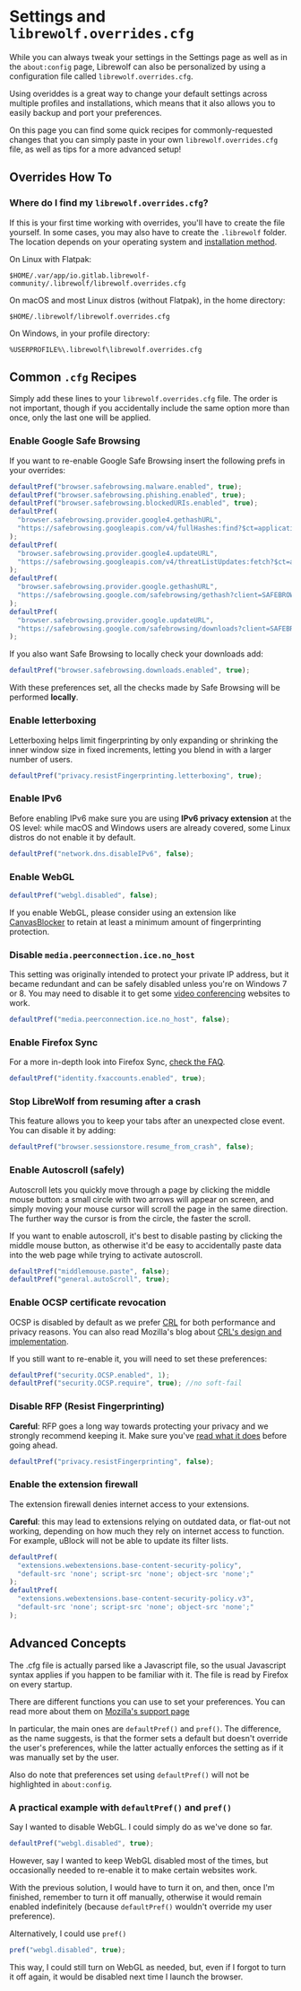 # Settings and `librewolf.overrides.cfg`

While you can always tweak your settings in the Settings page as well as in the
`about:config` page, Librewolf can also be personalized by using a configuration
file called `librewolf.overrides.cfg`.

Using overiddes is a great way to change your default settings across multiple
profiles and installations, which means that it also allows you to easily backup
and port your preferences.

On this page you can find some quick recipes for commonly-requested changes that
you can simply paste in your own `librewolf.overrides.cfg` file, as well as tips
for a more advanced setup!

## Overrides How To

### Where do I find my `librewolf.overrides.cfg`?

If this is your first time working with overrides, you'll have to create the
file yourself. In some cases, you may also have to create the `.librewolf`
folder. The location depends on your operating system and
[installation method](/installation/).

On Linux with Flatpak:

```
$HOME/.var/app/io.gitlab.librewolf-community/.librewolf/librewolf.overrides.cfg
```

On macOS and most Linux distros (without Flatpak), in the home directory:

```
$HOME/.librewolf/librewolf.overrides.cfg
```

On Windows, in your profile directory:

```
%USERPROFILE%\.librewolf\librewolf.overrides.cfg
```

## Common `.cfg` Recipes

Simply add these lines to your `librewolf.overrides.cfg` file. The order is not
important, though if you accidentally include the same option more than once,
only the last one will be applied.

### Enable Google Safe Browsing

If you want to re-enable Google Safe Browsing insert the following prefs in your
overrides:

```js
defaultPref("browser.safebrowsing.malware.enabled", true);
defaultPref("browser.safebrowsing.phishing.enabled", true);
defaultPref("browser.safebrowsing.blockedURIs.enabled", true);
defaultPref(
  "browser.safebrowsing.provider.google4.gethashURL",
  "https://safebrowsing.googleapis.com/v4/fullHashes:find?$ct=application/x-protobuf&key=%GOOGLE_SAFEBROWSING_API_KEY%&$httpMethod=POST"
);
defaultPref(
  "browser.safebrowsing.provider.google4.updateURL",
  "https://safebrowsing.googleapis.com/v4/threatListUpdates:fetch?$ct=application/x-protobuf&key=%GOOGLE_SAFEBROWSING_API_KEY%&$httpMethod=POST"
);
defaultPref(
  "browser.safebrowsing.provider.google.gethashURL",
  "https://safebrowsing.google.com/safebrowsing/gethash?client=SAFEBROWSING_ID&appver=%MAJOR_VERSION%&pver=2.2"
);
defaultPref(
  "browser.safebrowsing.provider.google.updateURL",
  "https://safebrowsing.google.com/safebrowsing/downloads?client=SAFEBROWSING_ID&appver=%MAJOR_VERSION%&pver=2.2&key=%GOOGLE_SAFEBROWSING_API_KEY%"
);
```

If you also want Safe Browsing to locally check your downloads add:

```js
defaultPref("browser.safebrowsing.downloads.enabled", true);
```

With these preferences set, all the checks made by Safe Browsing will be
performed **locally**.

### Enable letterboxing

Letterboxing helps limit fingerprinting by only expanding or shrinking the inner
window size in fixed increments, letting you blend in with a larger number of
users.

```js
defaultPref("privacy.resistFingerprinting.letterboxing", true);
```

### Enable IPv6

Before enabling IPv6 make sure you are using **IPv6 privacy extension** at the
OS level: while macOS and Windows users are already covered, some Linux distros
do not enable it by default.

```js
defaultPref("network.dns.disableIPv6", false);
```

### Enable WebGL

```js
defaultPref("webgl.disabled", false);
```

If you enable WebGL, please consider using an extension like
[CanvasBlocker](https://addons.mozilla.org/en-US/firefox/addon/canvasblocker/)
to retain at least a minimum amount of fingerprinting protection.

### Disable `media.peerconnection.ice.no_host`

This setting was originally intended to protect your private IP address, but it
became redundant and can be safely disabled unless you're on Windows 7 or 8. You
may need to disable it to get some
[video conferencing](/docs/faq/#what-should-i-do-if-video-conferencing-is-not-working)
websites to work.

```js
defaultPref("media.peerconnection.ice.no_host", false);
```

### Enable Firefox Sync

For a more in-depth look into Firefox Sync,
[check the FAQ](/docs/faq/#can-i-use-firefox-sync-with-librewolf-is-it-safe-to-do-so).

```js
defaultPref("identity.fxaccounts.enabled", true);
```

### Stop LibreWolf from resuming after a crash

This feature allows you to keep your tabs after an unexpected close event. You
can disable it by adding:

```js
defaultPref("browser.sessionstore.resume_from_crash", false);
```

### Enable Autoscroll (safely)

Autoscroll lets you quickly move through a page by clicking the middle mouse
button: a small circle with two arrows will appear on screen, and simply moving
your mouse cursor will scroll the page in the same direction. The further way
the cursor is from the circle, the faster the scroll.

If you want to enable autoscroll, it's best to disable pasting by clicking the
middle mouse button, as otherwise it'd be easy to accidentally paste data into
the web page while trying to activate autoscroll.

```js
defaultPref("middlemouse.paste", false);
defaultPref("general.autoScroll", true);
```

### Enable OCSP certificate revocation

OCSP is disabled by default as we prefer
[CRL](https://en.wikipedia.org/wiki/Certificate_revocation_list) for both
performance and privacy reasons. You can also read Mozilla's blog about
[CRL's design and implementation](https://blog.mozilla.org/security/2020/01/09/crlite-part-2-end-to-end-design/).

If you still want to re-enable it, you will need to set these preferences:

```js
defaultPref("security.OCSP.enabled", 1);
defaultPref("security.OCSP.require", true); //no soft-fail
```

### Disable RFP (Resist Fingerprinting)

**Careful**: RFP goes a long way towards protecting your privacy and we strongly
recommend keeping it. Make sure you've
[read what it does](/docs/faq/#what-are-the-most-common-downsides-of-rfp-resist-fingerprinting)
before going ahead.

```js
defaultPref("privacy.resistFingerprinting", false);
```

### Enable the extension firewall

The extension firewall denies internet access to your extensions.

**Careful**: this may lead to extensions relying on outdated data, or flat-out
not working, depending on how much they rely on internet access to function. For
example, uBlock will not be able to update its filter lists.

```js
defaultPref(
  "extensions.webextensions.base-content-security-policy",
  "default-src 'none'; script-src 'none'; object-src 'none';"
);
defaultPref(
  "extensions.webextensions.base-content-security-policy.v3",
  "default-src 'none'; script-src 'none'; object-src 'none';"
);
```

## Advanced Concepts

The .cfg file is actually parsed like a Javascript file, so the usual Javascript
syntax applies if you happen to be familiar with it. The file is read by Firefox
on every startup.

There are different functions you can use to set your preferences. You can read
more about them on
[Mozilla's support page](https://support.mozilla.org/en-US/kb/customizing-firefox-using-autoconfig)

In particular, the main ones are `defaultPref()` and `pref()`. The difference,
as the name suggests, is that the former sets a default but doesn't override the
user's preferences, while the latter actually enforces the setting as if it was
manually set by the user.

Also do note that preferences set using `defaultPref()` will not be highlighted
in `about:config`.

### A practical example with `defaultPref()` and `pref()`

Say I wanted to disable WebGL. I could simply do as we've done so far.

```js
defaultPref("webgl.disabled", true);
```

However, say I wanted to keep WebGL disabled most of the times, but occasionally
needed to re-enable it to make certain websites work.

With the previous solution, I would have to turn it on, and then, once I'm
finished, remember to turn it off manually, otherwise it would remain enabled
indefinitely (because `defaultPref()` wouldn't override my user preference).

Alternatively, I could use `pref()`

```js
pref("webgl.disabled", true);
```

This way, I could still turn on WebGL as needed, but, even if I forgot to turn
it off again, it would be disabled next time I launch the browser.
